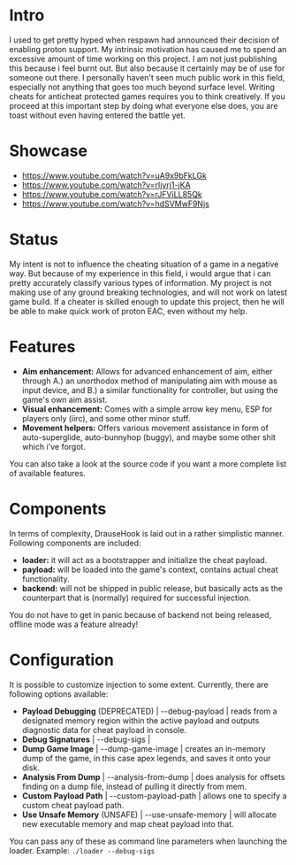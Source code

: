 # Intro
I used to get pretty hyped when respawn had announced their decision of enabling proton support. My intrinsic motivation has caused me to spend an excessive amount of time working on this project. I am not just publishing this because i feel burnt out. But also because it certainly may be of use for someone out there.
I personally haven't seen much public work in this field, especially not anything that goes too much beyond surface level. Writing cheats for anticheat protected games requires you to think creatively. If you proceed at this important step by doing what everyone else does, you are toast without even having entered the battle yet.

# Showcase
- https://www.youtube.com/watch?v=uA9x9bFkLGk
- https://www.youtube.com/watch?v=rIjyrj1-jKA
- https://www.youtube.com/watch?v=rJFViLL85Qk
- https://www.youtube.com/watch?v=hdSVMwF9Njs

# Status
My intent is not to influence the cheating situation of a game in a negative way. But because of my experience in this field, i would argue that i can pretty accurately classify various types of information. 
My project is not making use of any ground breaking technologies, and will not work on latest game build. If a cheater is skilled enough to update this project, then he will be able to make quick work of proton EAC, even without my help.

# Features
- **Aim enhancement:** Allows for advanced enhancement of aim, either through A.) an unorthodox method of manipulating aim with mouse as input device, and B.) a similar functionality for controller, but using the game's own aim assist.
- **Visual enhancement:** Comes with a simple arrow key menu, ESP for players only (iirc), and some other minor stuff.
- **Movement helpers:** Offers various movement assistance in form of auto-superglide, auto-bunnyhop (buggy), and maybe some other shit which i've forgot.

You can also take a look at the source code if you want a more complete list of available features.

# Components
In terms of complexity, DrauseHook is laid out in a rather simplistic manner. Following components are included:
- **loader:** it will act as a bootstrapper and initialize the cheat payload.
- **payload:** will be loaded into the game's context, contains actual cheat functionality.
- **backend:** will not be shipped in public release, but basically acts as the counterpart that is (normally) required for successful injection.

You do not have to get in panic because of backend not being released, offline mode was a feature already!

# Configuration
It is possible to customize injection to some extent. Currently, there are following options available:
- **Payload Debugging** (DEPRECATED) | --debug-payload | reads from a designated memory region within the active payload and outputs diagnostic data for cheat payload in console.
- **Debug Signatures** | --debug-sigs |
- **Dump Game Image**  | --dump-game-image  | creates an in-memory dump of the game, in this case apex legends, and saves it onto your disk.
- **Analysis From Dump**  |  --analysis-from-dump  | does analysis for offsets finding on a dump file, instead of pulling it directly from mem.
- **Custom Payload Path**  |  --custom-payload-path  |  allows one to specify a custom cheat payload path.
- **Use Unsafe Memory** (UNSAFE) |  --use-unsafe-memory  |  will allocate new executable memory and map cheat payload into that.

You can pass any of these as command line parameters when launching the loader. Example: `./loader --debug-sigs`

